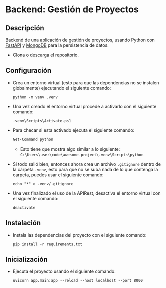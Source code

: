 # Backend: Gestión de Proyectos

## Descripción
Backend de una aplicación de gestión de proyectos, usando Python con [FastAPI](https://fastapi.tiangolo.com/) y [MongoDB](https://www.mongodb.com/) para la persistencia de datos.

- Clona o descarga el repositorio.

## Configuración
- Crea un entorno virtual (esto para que las dependencias no se instalen globalmente) ejecutando el siguiente comando:

    ```
    python -m venv .venv
    ```
- Una vez creado el entorno virtual procede a activarlo con el siguiente comando:

    ```
    .venv\Scripts\Activate.ps1
    ```

- Para checar si esta activado ejecuta el siguiente comando:

    ```
    Get-Command python
    ```
    - Esto tiene que mostra algo similar a lo siguiente:
    `C:\Users\user\code\awesome-project\.venv\Scripts\python`

- Si todo salió bien, entonces ahora crea un archivo `.gitignore` dentro de la carpeta `.venv`, esto para que no se suba nada de lo que contenga la carpeta, puedes usar el siguiente comando:
    ```
    echo "*" > .venv/.gitignore
    ```

- Una vez finalizado el uso de la APIRest, desactiva el entorno virtual con el siguiente comando:

    ```
    deactivate
    ```

## Instalación
- Instala las dependencias del proyecto con el siguiente comando:
    ```
    pip install -r requirements.txt
    ```

## Inicialización
- Ejecuta el proyecto usando el siguiente comando:

    ```
    uvicorn app.main:app --reload --host localhost --port 8000
    ```